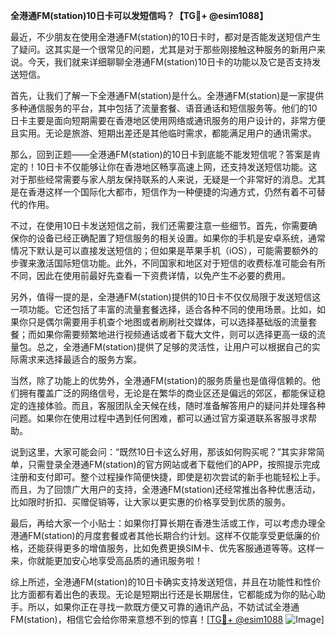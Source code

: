 **全港通FM(station)10日卡可以发短信吗？【TG💪+ @esim1088】**

最近，不少朋友在使用全港通FM(station)的10日卡时，都对是否能发送短信产生了疑问。这其实是一个很常见的问题，尤其是对于那些刚接触这种服务的新用户来说。今天，我们就来详细聊聊全港通FM(station)10日卡的功能以及它是否支持发送短信。

首先，让我们了解一下全港通FM(station)是什么。全港通FM(station)是一家提供多种通信服务的平台，其中包括了流量套餐、语音通话和短信服务等。他们的10日卡主要是面向短期需要在香港地区使用网络或通讯服务的用户设计的，非常方便且实用。无论是旅游、短期出差还是其他临时需求，都能满足用户的通讯需求。

那么，回到正题——全港通FM(station)的10日卡到底能不能发短信呢？答案是肯定的！10日卡不仅能够让你在香港地区畅享高速上网，还支持发送短信功能。这对于那些经常需要与家人朋友保持联系的人来说，无疑是一个非常好的消息。尤其是在香港这样一个国际化大都市，短信作为一种便捷的沟通方式，仍然有着不可替代的作用。

不过，在使用10日卡发送短信之前，我们还需要注意一些细节。首先，你需要确保你的设备已经正确配置了短信服务的相关设置。如果你的手机是安卓系统，通常情况下默认是可以直接发送短信的；但如果是苹果手机（iOS），可能需要额外的步骤来激活国际短信功能。此外，不同国家和地区对于短信的收费标准可能会有所不同，因此在使用前最好先查看一下资费详情，以免产生不必要的费用。

另外，值得一提的是，全港通FM(station)提供的10日卡不仅仅局限于发送短信这一项功能。它还包括了丰富的流量套餐选择，适合各种不同的使用场景。比如，如果你只是偶尔需要用手机查个地图或者刷刷社交媒体，可以选择基础版的流量套餐；而如果你需要频繁地进行视频通话或者下载大文件，则可以选择更高一级的流量包。总之，全港通FM(station)提供了足够的灵活性，让用户可以根据自己的实际需求来选择最适合的服务方案。

当然，除了功能上的优势外，全港通FM(station)的服务质量也是值得信赖的。他们拥有覆盖广泛的网络信号，无论是在繁华的商业区还是偏远的郊区，都能保证稳定的连接体验。而且，客服团队全天候在线，随时准备解答用户的疑问并处理各种问题。如果你在使用过程中遇到任何困难，都可以通过官方渠道联系客服寻求帮助。

说到这里，大家可能会问：“既然10日卡这么好用，那该如何购买呢？”其实非常简单，只需登录全港通FM(station)的官方网站或者下载他们的APP，按照提示完成注册和支付即可。整个过程操作简便快捷，即使是初次尝试的新手也能轻松上手。而且，为了回馈广大用户的支持，全港通FM(station)还经常推出各种优惠活动，比如限时折扣、买赠促销等，让大家以更实惠的价格享受到优质的服务。

最后，再给大家一个小贴士：如果你打算长期在香港生活或工作，可以考虑办理全港通FM(station)的月度套餐或者其他长期合约计划。这样不仅能享受更低廉的价格，还能获得更多的增值服务，比如免费更换SIM卡、优先客服通道等等。这样一来，你就能更加安心地享受高品质的通讯服务啦！

综上所述，全港通FM(station)的10日卡确实支持发送短信，并且在功能性和性价比方面都有着出色的表现。无论是短期出行还是长期居住，它都能成为你的贴心助手。所以，如果你正在寻找一款既方便又可靠的通讯产品，不妨试试全港通FM(station)，相信它会给你带来意想不到的惊喜！[[TG💪+ @esim1088](https://t.me/s/esim1088) ![Image](https://i.postimg.cc/4NQfJmqS/Snipaste-2025-05-13-00-14-12.png)]